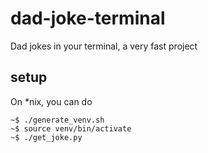 # dad-joke-terminal

Dad jokes in your terminal, a very fast project

## setup

On \*nix, you can do

```
~$ ./generate_venv.sh
~$ source venv/bin/activate
~$ ./get_joke.py
```
